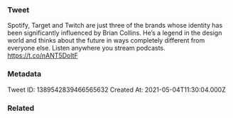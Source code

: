 ### Tweet
Spotify, Target and Twitch are just three of the brands whose identity has been significantly influenced by Brian Collins. He’s a legend in the design world and thinks about the future in ways completely different from everyone else. Listen anywhere you stream podcasts. https://t.co/nANT5DoItF

### Metadata
Tweet ID: 1389542839466565632
Created At: 2021-05-04T11:30:04.000Z

### Related


